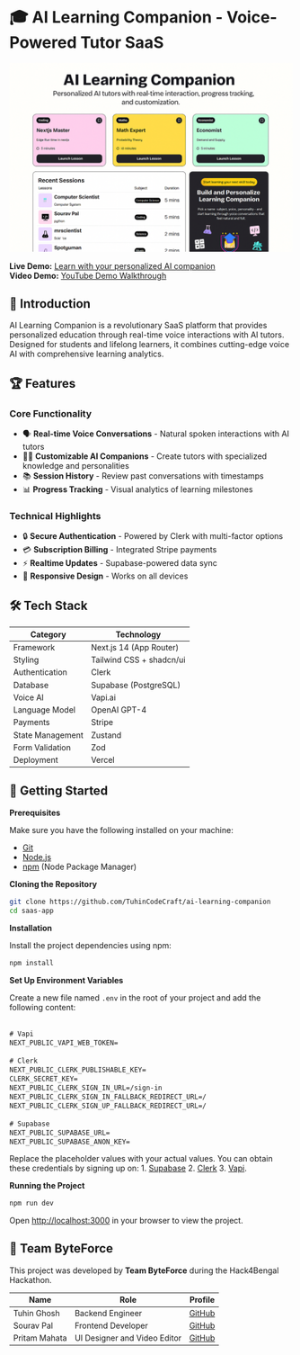 # 🎓 AI Learning Companion - Voice-Powered Tutor SaaS

![Project Banner](/public/images/banner.png)  

**Live Demo:** [Learn with your personalized AI companion](https://ai-learning-companion-jade.vercel.app/)  
**Video Demo:** [YouTube Demo Walkthrough]([#](https://youtu.be/9DZ1HAHg5Eg))

## 🌟 Introduction

AI Learning Companion is a revolutionary SaaS platform that provides personalized education through real-time voice interactions with AI tutors. Designed for students and lifelong learners, it combines cutting-edge voice AI with comprehensive learning analytics.

## 🏆 Features

### Core Functionality
- 🗣️ **Real-time Voice Conversations** - Natural spoken interactions with AI tutors
- 🧑‍🏫 **Customizable AI Companions** - Create tutors with specialized knowledge and personalities
- 📚 **Session History** - Review past conversations with timestamps
- 📊 **Progress Tracking** - Visual analytics of learning milestones

### Technical Highlights
- 🔒 **Secure Authentication** - Powered by Clerk with multi-factor options
- 💳 **Subscription Billing** - Integrated Stripe payments
- ⚡ **Realtime Updates** - Supabase-powered data sync
- 📱 **Responsive Design** - Works on all devices

## 🛠️ Tech Stack

| Category          | Technology                          |
|-------------------|-------------------------------------|
| Framework         | Next.js 14 (App Router)             |
| Styling           | Tailwind CSS + shadcn/ui            |
| Authentication    | Clerk                               |
| Database          | Supabase (PostgreSQL)               |
| Voice AI          | Vapi.ai                             |
| Language Model    | OpenAI GPT-4                        |
| Payments          | Stripe                              |
| State Management  | Zustand                             |
| Form Validation   | Zod                                 |
| Deployment        | Vercel                              |

## 🚀 Getting Started

**Prerequisites**

Make sure you have the following installed on your machine:

- [Git](https://git-scm.com/)
- [Node.js](https://nodejs.org/en)
- [npm](https://www.npmjs.com/) (Node Package Manager)

**Cloning the Repository**

```bash
git clone https://github.com/TuhinCodeCraft/ai-learning-companion
cd saas-app
```

**Installation**

Install the project dependencies using npm:

```bash
npm install
```

**Set Up Environment Variables**

Create a new file named `.env` in the root of your project and add the following content:

```env

# Vapi
NEXT_PUBLIC_VAPI_WEB_TOKEN=

# Clerk
NEXT_PUBLIC_CLERK_PUBLISHABLE_KEY=
CLERK_SECRET_KEY=
NEXT_PUBLIC_CLERK_SIGN_IN_URL=/sign-in
NEXT_PUBLIC_CLERK_SIGN_IN_FALLBACK_REDIRECT_URL=/
NEXT_PUBLIC_CLERK_SIGN_UP_FALLBACK_REDIRECT_URL=/

# Supabase
NEXT_PUBLIC_SUPABASE_URL=
NEXT_PUBLIC_SUPABASE_ANON_KEY=
```

Replace the placeholder values with your actual values. 
You can obtain these credentials by signing up on: 
    1. [Supabase](https://supabase.com)
    2. [Clerk](https://clerk.com)
    3. [Vapi](https://vapi.ai).

**Running the Project**

```bash
npm run dev
```

Open [http://localhost:3000](http://localhost:3000) in your browser to view the project.


## 👥 Team ByteForce

This project was developed by **Team ByteForce** during the Hack4Bengal Hackathon.

| Name                | Role                    | Profile                                  |
|---------------------|------------------------|------------------------------------------|
| Tuhin Ghosh          | Backend Engineer  | [GitHub](https://github.com/TuhinCodeCraft)   |
| Sourav Pal   | Frontend Developer     | [GitHub](https://github.com/Souravpal08)                              |
| Pritam Mahata   | UI Designer and Video Editor      | [GitHub](https://github.com/PritamMahata)                              |
